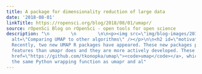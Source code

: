 ```yaml
---
title: A package for dimensionality reduction of large data
date: '2018-08-01'
linkTitle: https://ropensci.org/blog/2018/08/01/umapr/
source: rOpenSci Blog on rOpenSci - open tools for open science
description: "\n        \n        \n\n<p><img src=\"img/blog-images/2018-08-01-umapr/multiple_algorithms_cancer.png\"
  alt=\"Comparing UMAP to other algorithms\" /></p>\n\n<h2 id=\"motivation\">Motivation</h2>\n\n<blockquote>\n<p>Note:
  Recently, two new UMAP R packages have appeared. These new packages provide more
  features than umapr does and they are more actively developed. These packages are:\n<a
  href=\"https://github.com/tkonopka/umap\"><code>umap</code></a>, which provides
  the same Python wrapping function as umapr and al"
---
```

